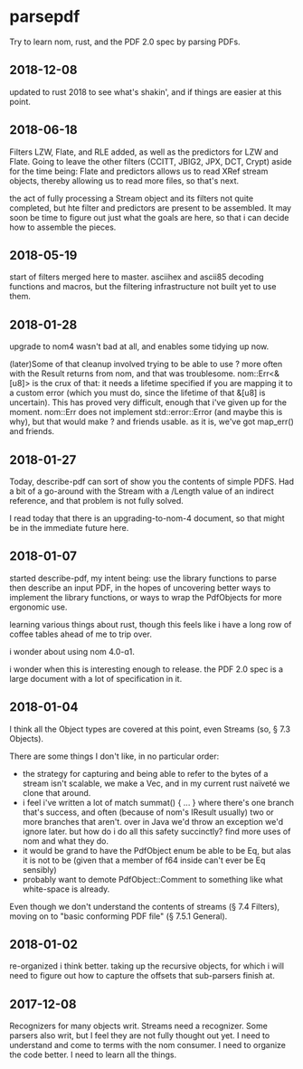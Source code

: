 # parsepdf

Try to learn nom, rust, and the PDF 2.0 spec by parsing PDFs.

## 2018-12-08

updated to rust 2018 to see what's shakin', and if things are easier at this point.

## 2018-06-18

Filters LZW, Flate, and RLE added, as well as the predictors for LZW and Flate.
Going to leave the other filters (CCITT, JBIG2, JPX, DCT, Crypt) aside for the
time being: Flate and predictors allows us to read XRef stream objects, thereby
allowing us to read more files, so that's next.

the act of fully processing a Stream object and its filters not quite completed,
but hte filter and predictors are present to be assembled.  It may soon be time
to figure out just what the goals are here, so that i can decide how to assemble
the pieces.

## 2018-05-19

start of filters merged here to master.  asciihex and ascii85 decoding functions and macros,
but the filtering infrastructure not built yet to use them.

## 2018-01-28

upgrade to nom4 wasn't bad at all, and enables some tidying up now.

(later)Some of that cleanup involved trying to be able to use ? more often with the Result
returns from nom, and that was troublesome.  nom::Err<&[u8]> is the crux of that: it needs
a lifetime specified if you are mapping it to a custom error (which you must do, since the
lifetime of that &[u8] is uncertain).  This has proved very difficult, enough that i've given
up for the moment.  nom::Err does not implement std::error::Error (and maybe this is why),
but that would make ? and friends usable.  as it is, we've got map_err() and friends.

## 2018-01-27

Today, describe-pdf can sort of show you the contents of simple PDFS.  Had a bit of a go-around with the Stream
with a /Length value of an indirect reference, and that problem is not fully solved.

I read today that there is an upgrading-to-nom-4 document, so that might be in the immediate future here.

## 2018-01-07

started describe-pdf, my intent being: use the library functions to parse then describe an input PDF, in the hopes of
uncovering better ways to implement the library functions, or ways to wrap the PdfObjects for more ergonomic use.

learning various things about rust, though this feels like i have a long row of coffee tables ahead of me to trip over.

i wonder about using nom 4.0-ɑ1.

i wonder when this is interesting enough to release.  the PDF 2.0 spec is a large document with a lot of specification in
it.

## 2018-01-04

I think all the Object types are covered at this point, even Streams (so, § 7.3 Objects).

There are some things I don't like, in no particular order:

* the strategy for capturing and being able to refer to the bytes of a stream isn't scalable, we make a Vec<u8>, and in my current rust naïveté we clone that around.
* i feel i've written a lot of match summat() { ... } where there's one branch that's success, and often (because of nom's IResult usually) two or more branches that aren't.  over in Java we'd throw an exception we'd ignore later.  but how do i do all this safety succinctly?  find more uses of nom and what they do.
* it would be grand to have the PdfObject enum be able to be Eq, but alas it is not to be (given that a member of f64 inside can't ever be Eq sensibly)
* probably want to demote PdfObject::Comment to something like what white-space is already.

Even though we don't understand the contents of streams (§ 7.4 Filters), moving on to "basic conforming PDF file" (§ 7.5.1 General).

## 2018-01-02

re-organized i think better.  taking up the recursive objects, for which i will need to figure out how to capture the offsets that sub-parsers finish at.

## 2017-12-08

Recognizers for many objects writ.  Streams need a recognizer.
Some parsers also writ, but I feel they are not fully thought out yet.
I need to understand and come to terms with the nom consumer.
I need to organize the code better.
I need to learn all the things.
